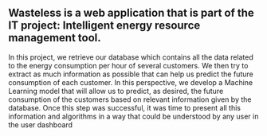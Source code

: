 ## Wasteless is a web application that is part of the IT project: Intelligent energy resource management tool. 

  In this project, we retrieve our database which contains all the data related to the energy consumption per hour of several customers. We then try to extract as much information as possible that can help us predict the future consumption of each customer. In this perspective, we develop a Machine Learning model that will allow us to predict, as desired, the future consumption of the customers based on relevant information given by the database. Once this step was successful, it was time to present all this information and algorithms in a way that could be understood by any user in the user dashboard
